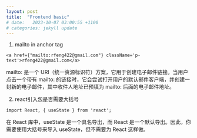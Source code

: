 ```yaml
---
layout: post
title:  "Frontend basic"
# date:   2023-10-07 03:00:55 +1100
# categories: jekyll update
---
```


1. mailto in anchor tag

`<a href={"mailto:rfeng422@gmail.com"} className='p-text'>rfeng422@gmail.com</a>`

mailto: 是一个 URI（统一资源标识符）方案，它用于创建电子邮件链接。当用户点击一个带有 mailto: 的链接时，它会尝试打开用户的默认邮件客户端，并创建一封新的电子邮件，其中收件人地址已预填为 mailto: 后面的电子邮件地址。 

2. react引入包是否需要大括号

`import React, { useState } from 'react';`

在 React 库中，useState 是一个具名导出，而 React 是一个默认导出。因此，你需要使用大括号来导入 useState，但不需要为 React 这样做。